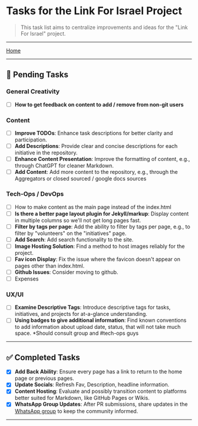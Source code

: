 # Tasks for the Link For Israel Project

> This task list aims to centralize improvements and ideas for the "Link For Israel" project.

---
[Home](home.md)

---

## 🚧 Pending Tasks

### General Creativity

- [ ] **How to get feedback on content to add / remove from non-git users**

### Content

- [ ] **Improve TODOs**: Enhance task descriptions for better clarity and participation.
- [ ] **Add Descriptions**: Provide clear and concise descriptions for each initiative in the repository.
- [ ] **Enhance Content Presentation**: Improve the formatting of content, e.g., through ChatGPT for cleaner Markdown.
- [ ] **Add Content**: Add more content to the repository, e.g., through the Aggregators or closed sourced / google docs sources

### Tech-Ops / DevOps

- [ ] How to make content as the main page instead of the index.html
- [ ] **Is there a better page layout plugin for Jekyll/markup**: Display content in multiple columns so we'll not get long pages fast.
- [ ] **Filter by tags per page**: Add the ability to filter by tags per page, e.g., to filter by "volunteers" on the "initiatives" page.
- [ ] **Add Search**: Add search functionality to the site.
- [ ] **Image Hosting Solution**: Find a method to host images reliably for the project.
- [ ] **Fav icon Display**: Fix the issue where the favicon doesn't appear on pages other than index.html.
- [ ] **Github Issues**: Consider moving to github.
- [ ] Expenses

### UX/UI

- [ ] **Examine Descriptive Tags**: Introduce descriptive tags for tasks, initiatives, and projects for at-a-glance understanding.
- [ ] **Using badges to give additional information**: Find known conventions to add information about upload date, status, that will not take much space. *Should consult group and #tech-ops guys

---

## ✅ Completed Tasks

- [x] **Add Back Ability**: Ensure every page has a link to return to the home page or previous pages.
- [x] **Update Socials**: Refresh Fav, Description, headline information.
- [x] **Content Hosting**: Evaluate and possibly transition content to platforms better suited for Markdown, like GitHub Pages or Wikis.
- [x] **WhatsApp Group Updates**: After PR submissions, share updates in the [WhatsApp group](https://chat.whatsapp.com/JjD8eijWfDXD10QbM2VyaX) to keep the community informed.

---
